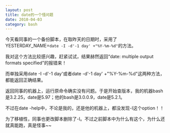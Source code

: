 ```yaml
---
layout: post
title: date的一个怪问题
date: 2010-04-03
category: bash
---
```


今天看同事的一个备份脚本，在取昨天的日期时，采用了YESTERDAY_NAME=`date -I -d'-1 day' +"%Y-%m-%d"`的方法。

我对这个方法比较感兴趣，赶紧试试，结果赫然返回“date: multiple output formats specified”的报错来！

而单独采用date -I -d'-1 day'或者date -d'-1 day' +"%Y-%m-%d"这两种方法，都能返回正确结果。

返回同事的机器上，运行原命令确实没有问题。于是开始查版本，我的机器bash是3.2.25，date是5.97；他的bash是3.0.0.9，date是5.2.1。

不过在date -help中，不论是我的，还是他的机器上，都没发现-I这个option！！

为了移植性，同事也更改脚本删除了-I。不过之前脚本中为什么有这个，为什么还就真能跑，真是怪事~~
